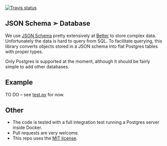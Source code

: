 [![Travis status](https://img.shields.io/travis/better/jsonschema2db/master.svg?style=flat)](https://travis-ci.org/better/jsonschema2db)

JSON Schema ➣ Database
---

We use [JSON Schema](http://json-schema.org/) pretty extensively at [Better](https://better.com) to store complex data. Unfortunately the data is hard to query from SQL. To facilitate querying, this library converts objects stored in a JSON schema into flat Postgres tables with proper types.

Only Postgres is supported at the moment, although it should be fairly simple to add other databases.

Example
---

TO DO – see [test.py](https://github.com/better/jsonschema2db/blob/master/test/test.py) for now.

Other
---

* The code is tested with a full integration test running a Postgres server inside Docker.
* Pull requests are very welcome.
* This repo uses the [MIT license](https://github.com/better/jsonschema2db/blob/master/LICENSE).
